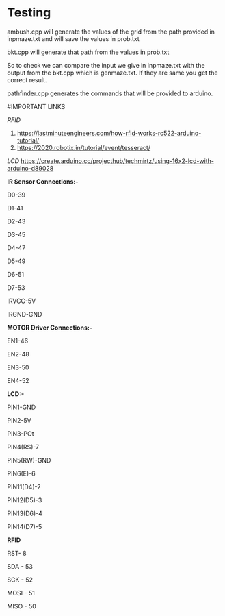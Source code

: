 # Testing

ambush.cpp will generate the values of the grid from the path provided in inpmaze.txt and will save the values in prob.txt

bkt.cpp will generate that path from the values in prob.txt 

So to check we can compare the input we give in inpmaze.txt with the output from the bkt.cpp which is genmaze.txt. If they are same you get the correct result.

pathfinder.cpp generates the commands that will be provided to arduino.

#IMPORTANT LINKS

_RFID_
1. https://lastminuteengineers.com/how-rfid-works-rc522-arduino-tutorial/
2. https://2020.robotix.in/tutorial/event/tesseract/

_LCD_
https://create.arduino.cc/projecthub/techmirtz/using-16x2-lcd-with-arduino-d89028

**IR Sensor Connections:-**

D0-39

D1-41

D2-43

D3-45

D4-47

D5-49

D6-51

D7-53

IRVCC-5V

IRGND-GND

**MOTOR Driver Connections:-**

EN1-46

EN2-48

EN3-50

EN4-52

**LCD:-**

PIN1-GND

PIN2-5V

PIN3-POt

PIN4(RS)-7

PIN5(RW)-GND

PIN6(E)-6

PIN11(D4)-2

PIN12(D5)-3

PIN13(D6)-4

PIN14(D7)-5

**RFID**

RST- 8

SDA - 53

SCK - 52

MOSI - 51

MISO - 50





